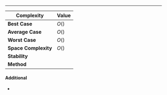 
---

| Complexity           | Value |
| -------------------- | ----- |
| **Best Case**        | $O()$ |
| **Average Case**     | $O()$ |
| **Worst Case**       | $O()$ |
| **Space Complexity** | $O()$ |
| **Stability**        |       |
| **Method**           |       |

#### Additional
- 

